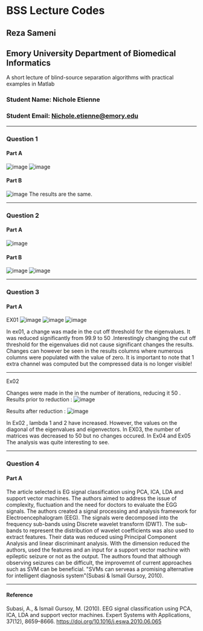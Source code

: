 # BSS Lecture Codes
## Reza Sameni
## Emory University Department of Biomedical Informatics

A short lecture of blind-source separation algorithms with practical examples in Matlab

### Student Name: Nichole Etienne 
### Student Email: Nichole.etienne@emory.edu
***
### Question 1
#### Part A
![image](https://user-images.githubusercontent.com/90157048/140821936-c12d791c-4c3d-48f0-944c-0e8fe2159ebb.png)
![image](https://user-images.githubusercontent.com/90157048/140822014-50af773a-eb9e-480c-b230-0b6cacafefe2.png)

#### Part B
![image](https://user-images.githubusercontent.com/90157048/140822054-43de1bb6-a7e4-47f1-a4d1-fccffb5b4661.png)
The results are the same. 

***
### Question 2
#### Part A
![image](https://user-images.githubusercontent.com/90157048/140822166-7ffe07b3-f0ab-4eb7-80d9-df0fd960ddc8.png)

#### Part B
![image](https://user-images.githubusercontent.com/90157048/140822235-8a1e829b-e905-40cd-bc7b-41e23e3d61ed.png)
![image](https://user-images.githubusercontent.com/90157048/140822247-561c27a7-675e-43e9-b94a-9e8486487dc7.png)

***
### Question 3
#### Part A
EX01
![image](https://user-images.githubusercontent.com/90157048/140822354-ae981e68-8e88-46f6-b741-b65bd85805b8.png)
![image](https://user-images.githubusercontent.com/90157048/140822371-e1c61a13-2477-43f6-9f4c-c9058e5d279a.png)
![image](https://user-images.githubusercontent.com/90157048/140822419-a7383082-64ac-4dfd-aacc-e67509bb58ec.png)

In ex01, a change was made in the cut off threshold for the eigenvalues. It was reduced significantly from 99.9 to 50 .Interestingly changing the cut off threshold for the eigenvalues did not cause significant changes the results. Changes can however be seen in the results columns where numerous columns were populated with the value of zero. It is important to note that 1 extra channel was computed but the compressed data is no longer visible!

***
Ex02

Changes were made in the in the number of iterations, reducing it 50 . 
Results prior to reduction : 
![image](https://user-images.githubusercontent.com/90157048/140822573-4d1688ac-39d1-4b35-8e93-4e357543d267.png)

Results after reduction :
![image](https://user-images.githubusercontent.com/90157048/140825871-37a11bb1-c8c8-4913-8ce9-bb529b4113d4.png)

In Ex02 , lambda 1 and 2 have increased. However, the values on the diagonal  of the eigenvalues and eigenvectors. 
In EX03, the number of matrices was decreased to 50 but no changes occured. In Ex04 and Ex05 The analysis was quite interesting to see. 

***
### Question 4
#### Part A
The article selected is EG signal classification using PCA, ICA, LDA and support vector machines. The authors aimed to address the issue of complexity, fluctuation and the need for doctors to evaluate the EGG signals. The authors created a signal processing and analysis framework for Electroencephalogram (EEG).  The signals were decomposed into the frequency sub-bands using Discrete wavelet transform (DWT). The sub-bands to represent the distribution of wavelet coefficients was also used to extract features. Their data was reduced using Principal Component Analysis and linear discriminant analysis. With the dimension reduced the authors, used the features and an input for a support vector machine with epileptic seizure or not as the output. The authors found that although observing seizures can be difficult, the improvemnt of current approaches such as SVM can be beneficial. "SVMs can serveas a promising alternative for intelligent diagnosis system"(Subasi & Ismail Gursoy, 2010). 
***
#### Reference 
Subasi, A., & Ismail Gursoy, M. (2010). EEG signal classification using PCA, ICA, LDA and support vector machines. Expert Systems with Applications, 37(12), 8659–8666. https://doi.org/10.1016/j.eswa.2010.06.065




